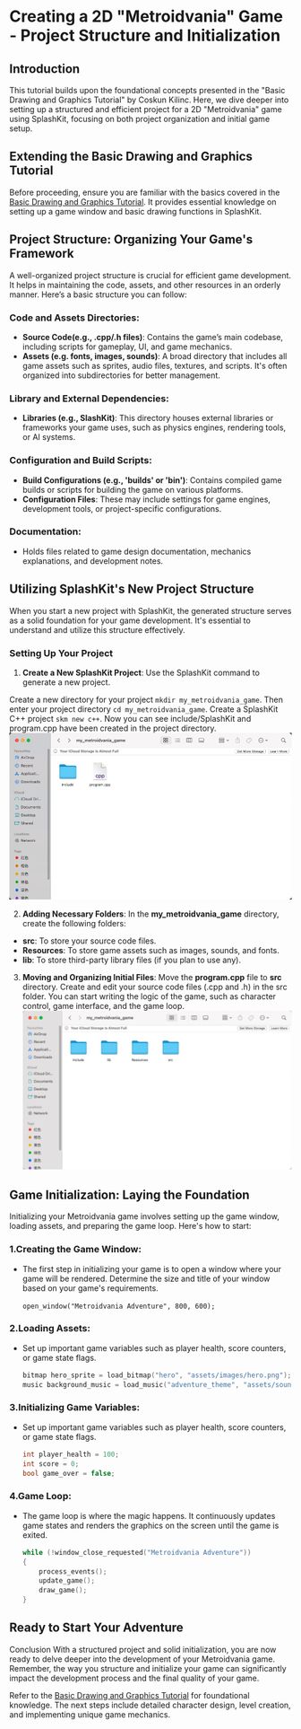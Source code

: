 # Creating a 2D "Metroidvania" Game - Project Structure and Initialization
## Introduction
This tutorial builds upon the foundational concepts presented in the "Basic Drawing and Graphics Tutorial" by Coskun Kilinc. Here, we dive deeper into setting up a structured and efficient project for a 2D "Metroidvania" game using SplashKit, focusing on both project organization and initial game setup.

## Extending the Basic Drawing and Graphics Tutorial
Before proceeding, ensure you are familiar with the basics covered in the [Basic Drawing and Graphics Tutorial](https://github.com/thoth-tech/SplashKit-Tutorial/blob/main/Tutorials/Creating%20a%202D%20Metroidvania%20Game%20Using%20Splashkit/2.%20Basic%20Drawing%20and%20Graphics.md). It provides essential knowledge on setting up a game window and basic drawing functions in SplashKit.

## Project Structure: Organizing Your Game's Framework
A well-organized project structure is crucial for efficient game development. It helps in maintaining the code, assets, and other resources in an orderly manner. Here’s a basic structure you can follow:

### Code and Assets Directories:
- **Source Code(e.g., .cpp/.h files)**: Contains the game’s main codebase, including scripts for gameplay, UI, and game mechanics.
- **Assets (e.g. fonts, images, sounds)**: A broad directory that includes all game assets such as sprites, audio files, textures, and scripts. It's often organized into subdirectories for better management.

### Library and External Dependencies:
- **Libraries (e.g., SlashKit)**: This directory houses external libraries or frameworks your game uses, such as physics engines, rendering tools, or AI systems.

### Configuration and Build Scripts:
- **Build Configurations (e.g., 'builds' or 'bin')**: Contains compiled game builds or scripts for building the game on various platforms.
- **Configuration Files**: These may include settings for game engines, development tools, or project-specific configurations.

### Documentation:
- Holds files related to game design documentation, mechanics explanations, and development notes.

## Utilizing SplashKit's New Project Structure
When you start a new project with SplashKit, the generated structure serves as a solid foundation for your game development. It's essential to understand and utilize this structure effectively.

### Setting Up Your Project
1. **Create a New SplashKit Project**: Use the SplashKit command to generate a new project.

Create a new directory for your project `mkdir my_metroidvania_game`. 
Then enter your project directory `cd my_metroidvania_game`.
Create a SplashKit C++ project `skm new c++`.
Now you can see include/SplashKit and program.cpp have been created in the project directory.
![Example of Create a New SplashKit Project1](images/Create%20a%20New%20SplashKit%20Project1.jpg)

2. **Adding Necessary Folders**: In the **my_metroidvania_game** directory, create the following folders:
- **src**: To store your source code files.
- **Resources**: To store game assets such as images, sounds, and fonts.
- **lib**: To store third-party library files (if you plan to use any).

3. **Moving and Organizing Initial Files**: Move the **program.cpp** file to **src** directory. Create and edit your source code files (.cpp and .h) in the src folder. You can start writing the logic of the game, such as character control, game interface, and the game loop.
![Example of Create a New SplashKit Project2](images/Create%20a%20New%20SplashKit%20Project2.jpg)

## Game Initialization: Laying the Foundation
Initializing your Metroidvania game involves setting up the game window, loading assets, and preparing the game loop. Here's how to start:

### 1.Creating the Game Window:
- The first step in initializing your game is to open a window where your game will be rendered. Determine the size and title of your window based on your game's requirements.

    `open_window("Metroidvania Adventure", 800, 600);`

### 2.Loading Assets:
- Set up important game variables such as player health, score counters, or game state flags.

    ```cpp
    bitmap hero_sprite = load_bitmap("hero", "assets/images/hero.png");
    music background_music = load_music("adventure_theme", "assets/sounds/theme.mp3");
    ```

### 3.Initializing Game Variables:
- Set up important game variables such as player health, score counters, or game state flags.

    ```cpp
    int player_health = 100;
    int score = 0;
    bool game_over = false; 
    ```

### 4.Game Loop:
- The game loop is where the magic happens. It continuously updates game states and renders the graphics on the screen until the game is exited.
    ```cpp
    while (!window_close_requested("Metroidvania Adventure"))
    {
        process_events();
        update_game();
        draw_game();
    }
    ```

## Ready to Start Your Adventure
Conclusion
With a structured project and solid initialization, you are now ready to delve deeper into the development of your Metroidvania game. Remember, the way you structure and initialize your game can significantly impact the development process and the final quality of your game.

Refer to the [Basic Drawing and Graphics Tutorial](https://github.com/thoth-tech/SplashKit-Tutorial/blob/main/Tutorials/Creating%20a%202D%20Metroidvania%20Game%20Using%20Splashkit/2.%20Basic%20Drawing%20and%20Graphics.md) for foundational knowledge. The next steps include detailed character design, level creation, and implementing unique game mechanics.